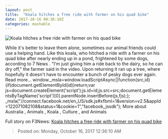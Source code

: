 ```yaml
---
layout: post
title:  "Koala hitches a free ride with farmer on his quad bike"
date: 2017-10-16 00:36:10Z
categories: mashable
---
```


![Koala hitches a free ride with farmer on his quad bike](https://i.amz.mshcdn.com/bky8rc_jjZq2ryBtSVmnhhlBIgo=/1200x630/2017%2F10%2F16%2Ff1%2F900a113dc69e4e1fa536e7ffaec9336c.c4bca.png)

While it's better to leave them alone, sometimes our animal friends could use a helping hand. Like this koala, who hitched a ride with a farmer on his quad bike after nearly ending up in a pond, frightened by some dogs, according to 7 News . "I'm just giving him a ride back to the dairy, so he can dry off," the farmer said in the video. Upon returning it ran up a tree, where hopefully it doesn't have to encounter a bunch of pesky dogs ever again. Read more... window._msla=window.loadScriptAsync||function(src,id){if(document.getElementById(id))return;var js=document.createElement('script');js.id=id;js.src=src;document.getElementsByTagName('script')[0].parentNode.insertBefore(js,fjs);}; _msla("//connect.facebook.net/en_US/sdk.js#xfbml=1&version=v2.5&appId=122071082108&status=1&cookie=1","facebook_jssdk"); More about Australia , Animals , Koala , Culture , and Animals


Full story on F3News: [Koala hitches a free ride with farmer on his quad bike](http://www.f3nws.com/n/PsD4xE)

> Posted on: Monday, October 16, 2017 12:36:10 AM
